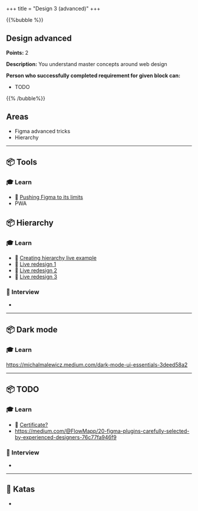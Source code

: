 +++
title = "Design 3 (advanced)"
+++

{{%bubble %}}

## Design advanced

**Points:** 2

**Description:** You understand master concepts around web design

**Person who successfully completed requirement for given block can:**

- TODO

{{% /bubble%}}

## Areas

- Figma advanced tricks 
- Hierarchy 

---

## 📦 Tools

### 🎓 Learn
- 📗 [Pushing Figma to its limits](https://www.figma.com/file/p0sOoXeWB1fRqvww2hbRSO/Pushing-Figma-to-its-limits-(Community)?node-id=0%3A1)
- PWA

## 📦 Hierarchy

### 🎓 Learn

- 📗 [Creating hierarchy live example](https://youtu.be/qZdML5JRi5E)
- 📗 [Live redesign 1](https://youtu.be/lhwFUkEQKOM)
- 📗 [Live redesign 2](https://youtu.be/qSEtP_2UUSY)
- 📗 [Live redesign 3](https://youtu.be/yR2HrPJFbJw)

### 🎤 Interview

- 

---

## 📦 Dark mode

### 🎓 Learn

https://michalmalewicz.medium.com/dark-mode-ui-essentials-3deed58a2


---

## 📦 TODO

### 🎓 Learn
- 📗 [Certificate?](https://www.uxdesigninstitute.com/courses/ux-design)
- https://medium.com/@FlowMapp/20-figma-plugins-carefully-selected-by-experienced-designers-76c77fa946f9

### 🎤 Interview

- 

---

## 📝 Katas
- 
